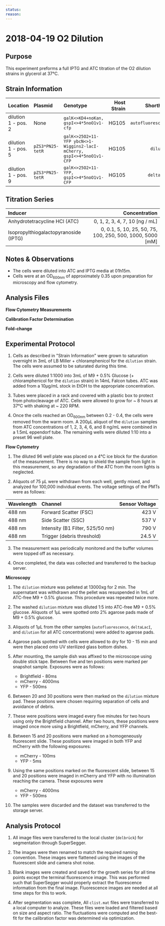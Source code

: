 ```yaml
---
status:
reason:
---
```


# 2018-04-19 O2 Dilution

## Purpose
This experiment preforms a full IPTG and ATC titration of the O2 dilution
strains in glycerol at 37°C.

## Strain Information

| Location | Plasmid | Genotype | Host Strain | Shorthand |
| :------- | :------ | :------- | ----------: | --------: |
| dilution 1 - pos. 2 | None | `galK<>KD4+noKan, gspI<>4*5noO1v1-cfp` | HG105 | `autofluorescence` |
| dilution 1 - pos. 5 | `pZS3*PN25-tetR` | `galK<>25O2+11-YFP ybcN<>1-Wiggins2-lacI-mCherry, gspI<>4*5noO1v1-CFP` | HG105 | `dilution`|
| dilution 1 - pos. 9 | `pZS3*PN25-tetR`| `galK<>25O2+11-YFP, gspI<>4*5noO1v1-CFP` |  HG105 |`deltaLacI` |

## Titration Series

| Inducer | Concentration |
| :------ | ------------: |
| Anhydrotetracycline HCl (ATC) | 0, 1, 2, 3, 4, 7, 10  [ng / mL] |
| Isopropylthiogalactopyranoside (IPTG) | 0, 0.1, 5, 10, 25, 50, 75, 100, 250, 500, 1000, 5000  [mM] |

## Notes & Observations
* The cells were diluted into ATC and IPTG media at 01h15m.
* Cells were at an OD<sub>600nm</sub> of approximately 0.35 upon preparation for microscopy and flow cytometry.

## Analysis Files

**Flow Cytometry Measurements**
![]()

**Calibration Factor Determination**
![]()

**Fold-change**
![]()

## Experimental Protocol

1. Cells as described in "Strain Information" were grown to saturation overnight in 3mL of LB Miller + chloramphenicol for the `dilution` strain. The cells were assumed to be saturated during this time.

2. Cells were diluted 1:1000 into 3mL of M9 + 0.5% Glucose (+ chloramphenicol for the `dilution` strain) in 14mL Falcon tubes. ATC was added from a 10µg/mL stock in EtOH to the appropriate concentration.

3. Tubes were placed in a rack and covered with a plastic box to protect from photocleavage of ATC. Cells were allowed to grow for ~ 8 hours at 37°C with shaking at ~ 220 RPM.

4. Once the cells reached an OD<sub>600nm</sub> between 0.2 - 0.4, the cells were removed from the warm room. A 200µL aliquot of the `dilution` samples from ATC concentrations of 1, 2, 3, 4, 6, and 8 ng/mL were combined in a 1.5mL eppendorf tube. The remaining
wells were diluted 1:10 into a preset 96 well plate.

**Flow Cytometry**
1. The diluted 96 well plate was placed on a 4°C ice block for the duration of
the measurement. There is no way to shield the sample from light in this measurement,
so any degradation of the ATC from the room lights is neglected.

2. Aliquots of 75 µL were withdrawn from each well, gently mixed, and analyzed for 100,000
individual events. The voltage settings of the PMTs were as follows:

| Wavelength | Channel | Sensor Voltage|
|:---|:---|---:|
| 488 nm | Forward Scatter (FSC) | 423 V|
| 488 nm   | Side Scatter (SSC) | 537 V|
| 488 nm | Intensity (B1 Filter, 525/50 nm) | 790 V|
| 488 nm | Trigger (debris threshold) | 24.5 V|

3. The measurement was periodically monitored and the buffer volumes were topped
off as necessary.

4. Once completed, the data was collected and transferred to the backup server.


**Microscopy**

1. The `dilution` mixture was pelleted at 13000xg for 2 min. The supernatant was withdrawn and the pellet was resuspended in 1mL of ATC-free M9 + 0.5% glucose. This procedure was repeated twice more.

2. The washed `dilution` mixture was diluted 1:5 into ATC-free M9 + 0.5% glucose. Aliquots of 1µL were spotted onto 2% agarose pads made of M9 + 0.5% glucose.

3. Aliquots of 1µL from the other samples (`autofluorescence`, `deltaLacI`, and `dilution` for all ATC concentrations) were added to agarose pads.

4. Agarose pads spotted with cells were allowed to dry for 10 - 15 min and were then placed onto UV sterilized glass bottom dishes.

5. After mounting, the sample dish was affixed to the microscope using double stick tape. Between five and ten positions were marked per snapshot sample. Exposures were as follows:
    - Brightfield - 80ms
    - mCherry - 4000ms
    - YFP - 500ms

6. Between 20 and 30 positions were then marked on the `dilution` mixture pad. These positions were chosen requiring separation of cells and avoidance of debris.

7. These were positions were imaged every five minutes for two hours using only the Brightfield channel. After two hours, these positions were imaged once more using a Brightfield, mCherry, and YFP channels.

8. Between 15 and 20 positions were marked on a homogeneously fluorescent slide. These positions were imaged in both YFP and mCherry with the following exposures:
    - mCherry - 100ms
    - YFP - 5ms

9. Using the same positions marked on the  fluorescent slide, between 15 and 20 positions were imaged in mCherry and YFP with no illumination reaching the camera. These exposures were
    - mCherry - 4000ms
    - YFP - 500ms

10. The samples were discarded and the dataset was transferred to the storage server.


## Analysis Protocol
1. All image files were transferred to the local cluster (`delbrück`) for segmentation through SuperSegger.

2. The images were then renamed to match the required naming convention. These images were flattened using the images of the fluorescent slide and camera shot noise.

3. Blank images were created and saved for the growth series for all time points except the
terminal fluorescence image. This was performed such that SuperSegger would properly extract the fluorescence information from the final image. Fluorescence images are needed at all time steps for this to work.

4. After segmentation was complete, All `clist.mat` files were transferred to a local computer to analyze. These files were loaded and filtered based on size and aspect ratio. The fluctuations were computed and the best-fit for the calibration factor was determined via optimization.
